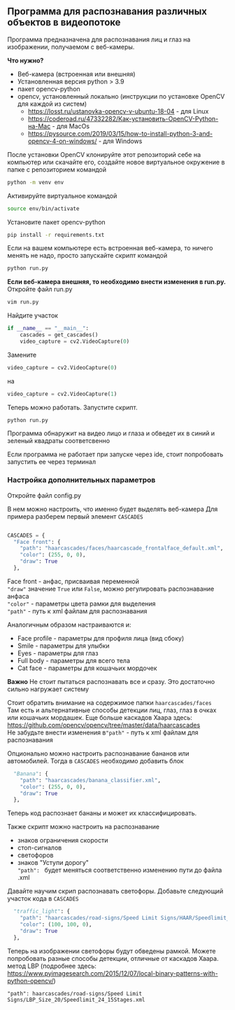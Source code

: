 ## Программа для распознавания различных объектов в видеопотоке

Программа предназначена для распознавания лиц и глаз на изображении, получаемом с веб-камеры.

**Что нужно?**
+ Веб-камера (встроенная или внешняя)
+ Установленная версия python > 3.9
+ пакет opencv-python
+ opencv, установленный локально (инструкции по установке OpenCV для каждой из систем)
  - https://losst.ru/ustanovka-opencv-v-ubuntu-18-04 - для Linux
  - https://coderoad.ru/47332282/Как-установить-OpenCV-Python-на-Mac - для MacOs
  - https://pysource.com/2019/03/15/how-to-install-python-3-and-opencv-4-on-windows/ - для Windows

После установки OpenCV клонируйте этот репозиторий себе на компьютер или скачайте его, создайте новое виртуальное окружение в папке с репозиторием командой
```bash
python -m venv env
```  
Активируйте виртуальное командой
```bash
source env/bin/activate
```
Установите пакет opencv-python
```bash
pip install -r requirements.txt
```  

Если на вашем компьютере есть встроенная веб-камера, то ничего менять не надо, просто запускайте скрипт командой
```bash
python run.py
```

**Если веб-камера внешняя, то необходимо внести изменения в run.py.**   
Откройте файл run.py
```bash
vim run.py
```

Найдите участок
```python
if __name__ == "__main__":
    cascades = get_cascades()
    video_capture = cv2.VideoCapture(0)
```
Замените
```python
video_capture = cv2.VideoCapture(0)
```
на
```python
video_capture = cv2.VideoCapture(1)
```

Теперь можно работать. Запустите скрипт. 
```bash
python run.py
```
Программа обнаружит на видео лицо и глаза и обведет их в синий и зеленый квадраты соответсвенно

Если программа не работает при запуске через ide, стоит попробовать запустить ее через терминал

### Настройка дополнительных параметров

Откройте файл config.py

В нем можно настроить, что именно будет выделять веб-камера
Для примера разберем первый элемент ```CASCADES```
```python

CASCADES = {
  "Face front": {
    "path": "haarcascades/faces/haarcascade_frontalface_default.xml",
    "color": (255, 0, 0),
    "draw": True
  },
```

Face front - анфас, присваивая переменной   
```"draw"``` значение ```True``` или ```False```, можно регулировать распознавание анфаса  
```"color"``` - параметры цвета рамки для выделения  
```"path"``` - путь к xml файлам для распознавания


Аналогичным образом настраиваются и:  
- Face profile - параметры для профиля лица (вид сбоку)  
- Smile - параметры для улыбки  
- Eyes - параметры для глаз  
- Full body - параметры для всего тела  
- Cat face - параметры для кошачьих мордочек  

**Важно**
Не стоит пытаться распознавать все и сразу. Это достаточно сильно нагружает систему

Стоит обратить внимание на содержимое папки ```haarcascades/faces```  
Там есть и альтернативные способы детекции лиц, глаз, глаз в очках или кошачьих мордашек.
Еще больше каскадов Хаара здесь:
https://github.com/opencv/opencv/tree/master/data/haarcascades  
Не забудьте внести изменения в```"path"``` - путь к xml файлам для распознавания

Опционально можно настроить распознавание бананов или автомобилей. Тогда в ```CASCADES``` необходимо добавить блок
```python
  "Banana": {
    "path": "haarcascades/banana_classifier.xml",
    "color": (255, 0, 0),
    "draw": True
  },
```
Теперь код распознает бананы и может их классифицировать.

Также скрипт можно настроить на распознавание 
- знаков ограничения скорости 
- стоп-сигналов
- светофоров
- знаков "Уступи дорогу"  
  ```"path": ``` будет меняться соответственно изменению пути до файла .xml

Давайте научим скрип распознавать светофоры. Добавьте следующий участок кода в ```CASCADES```

```python
  "traffic_light": {
    "path": "haarcascades/road-signs/Speed Limit Signs/HAAR/Speedlimit_HAAR_ 17Stages.xml",
    "color": (100, 100, 0),
    "draw": True
  },
```

Теперь на изображении светофоры будут обведены рамкой. Можете попробовать разные способы детекции, отличные от каскадов Хаара.  
метод LBP (подробнее здесь: https://www.pyimagesearch.com/2015/12/07/local-binary-patterns-with-python-opencv/)

```"path": haarcascades/road-signs/Speed Limit Signs/LBP_Size_20/Speedlimit_24_15Stages.xml```
